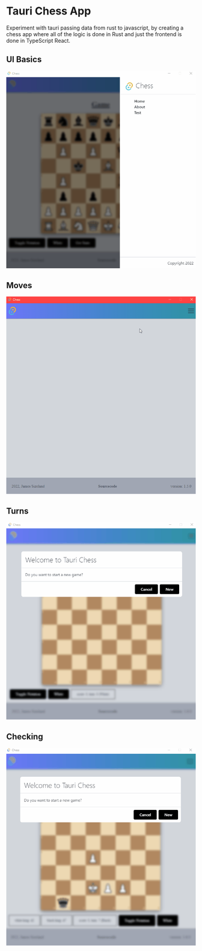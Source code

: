 # Tauri Chess App

Experiment with tauri passing data from rust to javascript, by creating a chess app where all of the logic is done in Rust and just the frontend is done in TypeScript React.

## UI Basics

![Chess UI](./img/move_logic2.gif)

## Moves

![Chess Moves](./img/take_logic.gif)

## Turns

![Chess Turns](./img/turns_logic.gif)

## Checking

![Check and Mate](./img/check_mate_logic.gif)